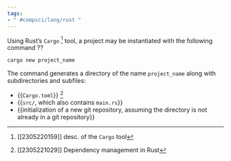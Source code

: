 ```yaml
---
tags:
- " #compsci/lang/rust "
---
```


Using Rust’s `Cargo` [^1] tool, a project may be instantiated with the following command
??
```bash
cargo new project_name
```
The command generates a directory of the name `project_name` along with subdirectories and subfiles:
- {{`Cargo.toml`}} [^2]
- {{`src/`,  which also contains `main.rs`}}
- {{initialization of a new git repository, assuming the directory is not already in a git repository}} <!--SR:!2023-09-19,4,170-->

[^1]: [[2305220159]] desc. of the `Cargo` tool
[^2]: [[2305221029]] Dependency management in Rust